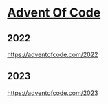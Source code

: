# [Advent Of Code](https://adventofcode.com/)

## 2022
https://adventofcode.com/2022

## 2023
https://adventofcode.com/2023